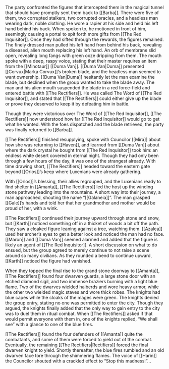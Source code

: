 The party confronted the figures that intercepted them in the magical tunnel that should have promptly sent them back to [[Barba]]. There were five of them, two corrupted stalkers, two corrupted oracles, and a headless man wearing dark, noble clothing. He wore a rapier at his side and held his left hand behind his back. When spoken to, he motioned in front of him, seemingly causing a portal to spit forth more gifts from [[The Red Inquisitor]]. Once they had sifted through the rewards, the figures remained. The finely dressed man pulled his left hand from behind his back, revealing a diseased, alien mouth replacing his left hand. An orb of membrane slid open, revealing long fangs with green ooze dripping from them. The mouth spoke with a deep, raspy voice, stating that their master requires an item from the [[Minotaur]] [[Duma Van]]. [[Duma Van|Duma]] presented [[Corvux|Marka Corvux]]’s broken blade, and the headless man seemed to want ownership. [[Duma Van|Duma]] hesitantly let the man examine the blade, but declined when the group wanted to take the blade away. The man and his alien mouth suspended the blade in a red force-field and entered battle with [[The Rectifiers]]. He was called The Word of [[The Red Inquisitor]], and stated that [[The Rectifiers]] could either give up the blade or prove they deserved to keep it by defeating him in battle. 

Though they were victorious over The Word of [[The Red Inquisitor]], [[The Rectifiers]] now understood how far [[The Red Inquisitor]] would go to get what he wanted. With the foes dispatched and the blade retrieved, the party was finally returned to [[Barba]]. 

[[The Rectifiers]] finished resupplying, spoke with Councilor [[Mira]] about how she was returning to [[Haven]], and learned from [[Duma Van]] about where the dark crystal he bought from [[The Red Inquisitor]] took him: an endless white desert covered in eternal night. Though they had only been through a few hours of the day, it was one of the strangest already. With time drawing short, [[The Rectifiers]] headed toward the eastern gate beyond [[Orlos]]’s keep where Luxenians were already gathering. 

With [[Orlos]]’s blessing, their allies regrouped, and the Luxenians ready to find shelter in [[Amanta]], [[The Rectifiers]] led the host up the winding stone pathway leading into the mountains. A short way into their journey, a man approached, shouting the name “[[Galaneia]]”. The man grasped [[Gale]]’s hands and told her that her grandmother and mother would be proud of her, with a wink. 

[[The Rectifiers]] continued their journey upward through stone and snow, but [[Karth]] noticed something off in a thicket of woods a bit off the path. They saw a cloaked figure leaning against a tree, watching them. [[Azalea]] used her archer’s eyes to get a better look and noticed the man had no face. [[Maron]] and [[Duma Van]] seemed alarmed and added that the figure is likely an agent of [[The Red Inquisitor]]. A short discussion on what to do ensued, but the group agreed to merely continue to not raise a scene around so many civilians. As they rounded a bend to continue upward, [[Karth]] noticed the figure had vanished. 

When they topped the final rise to the grand stone doorway to [[Amanta]], [[The Rectifiers]] found four dwarven guards, a large stone door with an etched diamond sigil, and two immense braziers burning with a light blue flame. Two of the dwarves wielded halberds and wore heavy armor, while the other two wielded magic staves and wore thick robes. The knights had blue capes while the cloaks of the mages were green. The knights denied the group entry, stating no one was permitted to enter the city. Though they argued, the knights finally added that the only way to gain entry to the city was to duel them in ritual combat. When [[The Rectifiers]] asked if that would permit everyone with them in, one of the knights replied, “We shall see” with a glance to one of the blue fires. 

[[The Rectifiers]] found the four defenders of [[Amanta]] quite the combatants, and some of them were forced to yield out of the combat. Eventually, the remaining [[The Rectifiers|Rectifiers]] forced the final dwarven knight to yield. Shortly thereafter, the blue fires rumbled and an old dwarven face tore through the shimmering flames. The voice of [[Harin]] the Councilor shouted with a crackled effect to “Stop this madness\!”... 
